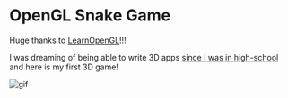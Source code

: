 # OpenGL Snake Game

Huge thanks to [LearnOpenGL](https://github.com/JoeyDeVries/LearnOpenGL)!!!

I was dreaming of being able to write 3D apps [since I was in high-school](https://github.com/arteniioleg/pascal-games) and here is my first 3D game!

![gif](https://static.md/5e5b6d1fe1162905dc2a13710d74a420.gif)

